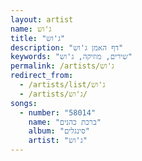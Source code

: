 ```yaml
---
layout: artist
name: ג'וש
title: "ג'וש"
description: "דף האמן ג'וש"
keywords: "שירים, מוזיקה, ג'וש"
permalink: /artists/ג'וש
redirect_from:
  - /artists/list/ג'וש
  - /artists/ג'וש/
songs:
  - number: "58014"
    name: "ברכת כהנים"
    album: "סינגלים"
    artist: "ג'וש"
---
```


